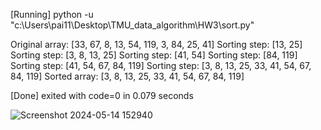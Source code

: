 [Running] python -u "c:\Users\pai11\Desktop\TMU_data_algorithm\HW3\sort.py"


Original array: [33, 67, 8, 13, 54, 119, 3, 84, 25, 41]
Sorting step: [13, 25]
Sorting step: [3, 8, 13, 25]
Sorting step: [41, 54]
Sorting step: [84, 119]
Sorting step: [41, 54, 67, 84, 119]
Sorting step: [3, 8, 13, 25, 33, 41, 54, 67, 84, 119]
Sorted array: [3, 8, 13, 25, 33, 41, 54, 67, 84, 119]


[Done] exited with code=0 in 0.079 seconds

![Screenshot 2024-05-14 152940](https://github.com/Derrick36Sun/HW3_sort_pratice/assets/97777028/69b324c7-e7c3-4fe6-b5af-563b7f636dde)



